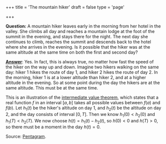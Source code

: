 +++
title = 'The mountain hiker'
draft = false
type = 'page'

+++

**Question:** A mountain hiker leaves early in the morning from her hotel in the valley. She climbs all day and reaches a mountain lodge at the foot of the summit in the evening, and stays there for the night. The next day she continues to climb, reaches the summit and descends back to the hotel where she arrives in the evening. Is it possible that the hiker was at the same altitude at the same time on both the first and second day?

[**Answer**](/puzzles/mountain_hiker_answer/): Yes. In fact, this is always true, no matter how fast the speed of the hiker on the way up and down. Imagine two hikers walking on the same day: hiker 1 hikes the route of day 1, and hiker 2 hikes the route of day 2. In the morning, hiker 1 is at a lower altitude than hiker 2, and at a higher altitude in the evening. So at some point during the day the hikers are at the same altitude. This must be at the same time.

This is an illustration of the [intermediate value theorem](https://en.wikipedia.org/wiki/Intermediate_value_theorem), which states that a real function $f$ in an interval $[a,b]$ takes all possible values between $f(a)$ and $f(b)$. Let $h_1(t)$ be the hiker's altitude on day 1, and $h_2(t)$ be the altitude on day 2, and the day consists of interval $[0,T]$. Then we know $h_1(0)<h_2(0)$ and $h_1(T)<h_2(T)$. We now choose $h(t)=h_1(t)-h_2(t)$, so $h(0)<0$ and $h(T)>0$, so there must be a moment in the day $h( t)=0$.

Source: [Pentagram](/puzzles/#literature).
